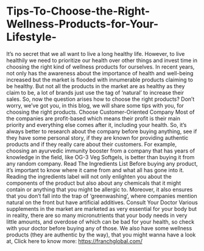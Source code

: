 # Tips-To-Choose-the-Right-Wellness-Products-for-Your-Lifestyle-
It’s no secret that we all want to live a long healthy life. However, to live healthily we need to prioritize our health over other things and invest time in choosing the right kind of wellness products for ourselves. In recent years, not only has the awareness about the importance of health and well-being increased but the market is flooded with innumerable products claiming to be healthy. But not all the products in the market are as healthy as they claim to be, a lot of brands just use the tag of ‘natural’ to increase their sales. So, now the question arises how to choose the right products? Don’t worry, we’ve got you, in this blog, we will share some tips with you, for choosing the right products.  Choose Customer-Oriented Company Most of the companies are profit-based which means their profit is their main priority and everything else comes after it, including your health. So, it’s always better to research about the company before buying anything, see if they have some personal story, if they are known for providing authentic products and if they really care about their customers.  For example, choosing an ayurvedic immunity booster from a company that has years of knowledge in the field, like OG-3 Veg Softgels, is better than buying it from any random company.  Read The Ingredients List Before buying any product, it’s important to know where it came from and what all has gone into it. Reading the ingredients label will not only enlighten you about the components of the product but also about any chemicals that it might contain or anything that you might be allergic to.  Moreover, it also ensures that you don’t fall into the trap of ‘greenwashing’, where companies mention natural on the front but have artificial additives.  Consult Your Doctor Various supplements in the market are marketed as very essential for your body but in reality, there are so many micronutrients that your body needs in very little amounts, and overdose of which can be bad for your health, so check with your doctor before buying any of those.  We also have some wellness products (they are authentic by the way), that you might wanna have a look at,  Click here to know more: https://franchglobal.com/
